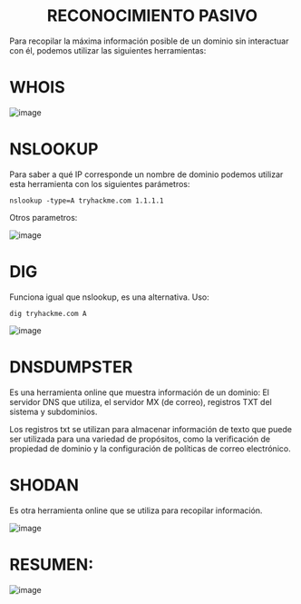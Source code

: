 <h1 align="center">RECONOCIMIENTO PASIVO</h1>

Para recopilar la máxima información posible de un dominio sin interactuar con él, podemos utilizar las siguientes herramientas:

# **WHOIS**

![image](https://github.com/user-attachments/assets/919b2e7e-9f82-42f5-9d8f-f1b9b94e08f5)

# **NSLOOKUP**

Para saber a qué IP corresponde un nombre de dominio podemos utilizar esta herramienta con los siguientes parámetros:

`nslookup -type=A tryhackme.com 1.1.1.1`

Otros parametros:  

![image](https://github.com/user-attachments/assets/8dc675b5-5c2d-44f2-9e24-c83771667fe2)

# **DIG**

Funciona igual que nslookup, es una alternativa. Uso:

`dig tryhackme.com A`

![image](https://github.com/user-attachments/assets/88f59325-3b47-41ef-8219-0277b28d96c5)

# **DNSDUMPSTER**

Es una herramienta online que muestra información de un dominio: El servidor DNS que utiliza, el servidor MX (de correo), registros TXT del sistema y subdominios.

Los registros txt se utilizan para almacenar información de texto que puede ser utilizada para una variedad de propósitos, como la verificación de propiedad de dominio y la configuración de políticas de correo electrónico.

# **SHODAN**

Es otra herramienta online que se utiliza para recopilar información.

![image](https://github.com/user-attachments/assets/5a4e641f-9b08-4976-8f97-0eb5451cabc6)

# **RESUMEN:**

![image](https://github.com/user-attachments/assets/482ac3a4-41bc-4b1b-b5fd-b8bfbde29cdd)
